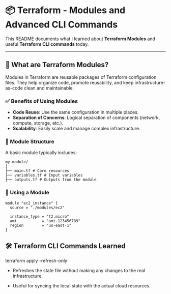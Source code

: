 
# 📦 Terraform - Modules and Advanced CLI Commands

This README documents what I learned about **Terraform Modules** and useful **Terraform CLI commands** today.

---

## 📁 What are Terraform Modules?

Modules in Terraform are reusable packages of Terraform configuration files. They help organize code, promote reusability, and keep infrastructure-as-code clean and maintainable.

### ✅ Benefits of Using Modules

- **Code Reuse**: Use the same configuration in multiple places.
- **Separation of Concerns**: Logical separation of components (network, compute, storage, etc.).
- **Scalability**: Easily scale and manage complex infrastructure.

### 🧱 Module Structure

A basic module typically includes:
```
my-module/
│
├── main.tf # Core resources
├── variables.tf # Input variables
├── outputs.tf # Outputs from the module
```

### 🧰 Using a Module

```hcl
module "ec2_instance" {
  source = "./modules/ec2"
  
  instance_type = "t2.micro"
  ami           = "ami-123456789"
  region        = "us-east-1"
}

```
## 🛠️ Terraform CLI Commands Learned
terraform apply -refresh-only
- Refreshes the state file without making any changes to the real infrastructure.

- Useful for syncing the local state with the actual cloud resources.
